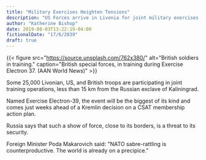 ```yaml
---
title: "Military Exercises Heighten Tensions"
description: "US Forces arrive in Livonia for joint military exercises, amid growing concerns over Russia's CSAT status."
author: "Katherine Bishop"
date: 2019-08-03T13:22:19-04:00
fictionalDate: "17/6/2039"
draft: true
---
```


{{< figure src="https://source.unsplash.com/762x380/" alt="British soldiers in training." caption="British special forces, in training during Exercise Electron 37. (AAN World News)" >}}

Some 25,000 Livonian, US, and British troops are participating in joint training operations, less than 15 km from the Russian exclave of Kaliningrad.

Named Exercise Electron-39, the event will be the biggest of its kind and comes just weeks ahead of a Kremlin decision on a CSAT membership action plan.

Russia says that such a show of force, close to its borders, is a threat to its security.

Foreign Minister Poda Makarovich said: "NATO sabre-rattling is counterproductive. The world is already on a precipice."